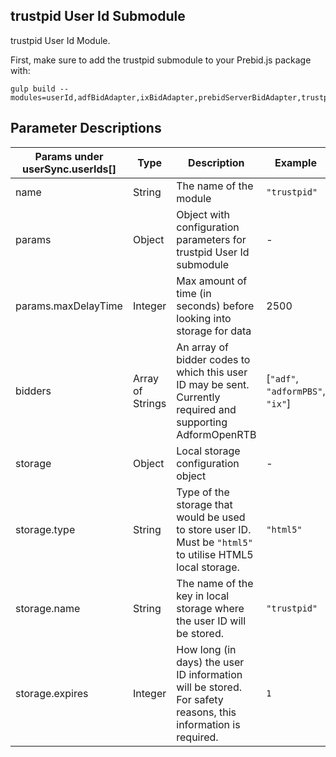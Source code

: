 ## trustpid User Id Submodule

trustpid User Id Module.

First, make sure to add the trustpid submodule to your Prebid.js package with:

```
gulp build --modules=userId,adfBidAdapter,ixBidAdapter,prebidServerBidAdapter,trustpidSystem
```

## Parameter Descriptions

| Params under userSync.userIds[] | Type | Description | Example |
| --- | --- | --- | --- |
| name | String | The name of the module | `"trustpid"` |
| params | Object | Object with configuration parameters for trustpid User Id submodule | - |
| params.maxDelayTime | Integer | Max amount of time (in seconds) before looking into storage for data | 2500 |
| bidders | Array of Strings | An array of bidder codes to which this user ID may be sent. Currently required and supporting AdformOpenRTB | [`"adf"`, `"adformPBS"`, `"ix"`] |
| storage | Object | Local storage configuration object | - |
| storage.type | String | Type of the storage that would be used to store user ID. Must be `"html5"` to utilise HTML5 local storage. | `"html5"` |
| storage.name | String | The name of the key in local storage where the user ID will be stored. | `"trustpid"` |
| storage.expires | Integer | How long (in days) the user ID information will be stored. For safety reasons, this information is required.| `1` |